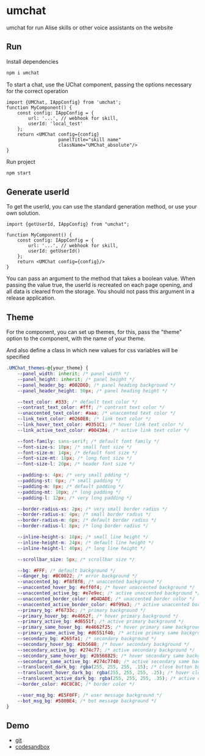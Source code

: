 # umchat
umchat for run Alise skills or other voice assistants on the website

## Run
Install dependencies 
```bash
npm i umchat
```
To start a chat, use the UChat component, passing the options necessary for the correct operation
```tsx
import {UMChat, IAppConfig} from 'umchat';
function MyComponent() {
    const config: IAppConfig = {
        url: '...', // webhook for skill,
        userId: 'local_test'
    };
    return <UMChat config={config}
                   panelTitle="skill name"
                   className="UMChat_absolute"/>
}
```
Run project
```bash
npm start
```

## Generate userId
To get the userId, you can use the standard generation method, or use your own solution.
```tsx
import {getUserId, IAppConfig} from "umchat";

function MyComponent() {
    const config: IAppConfig = {
        url: '...', // webhook for skill,
        userId: getUserId()
    };
    return <UMChat config={config}/>
}
```
You can pass an argument to the method that takes a boolean value. When passing the value true, the userId is recreated on each page opening, and all data is cleared from the storage. You should not pass this argument in a release application.

## Theme
For the component, you can set up themes, for this, pass the "theme" option to the component, with the name of your theme.

And also define a class in which new values for css variables will be specified
```css
.UMChat_themes-@{your_theme} {
    --panel_width: inherit; /* panel width */
    --panel_height: inherit; /* panel height */
    --panel_header_bg: #002D6D; /* panel heading background */
    --panel_header_height: 50px; /* panel heading height */

    --text_color: #333; /* default text color */
    --contrast_text_color: #fff; /* contrast text color */
    --unaccented_text_color: #aaa; /* unaccented text color */
    --link_text_color: #0260E8; /* link text color */
    --link_hover_text_color: #0351C1; /* hover link text color */
    --link_active_text_color: #0043A4; /* active link text color */

    --font-family: sans-serif; /* default font family */
    --font-size-s: 10px; /* small font size */
    --font-size-m: 14px; /* default font size */
    --font-size-mt: 18px; /* long font size */
    --font-size-l: 20px; /* header font size */

    --padding-s: 4px; /* very small pdding */
    --padding-st: 6px; /* small padding */
    --padding-m: 8px; /* default padding */
    --padding-mt: 10px; /* long padding */
    --padding-l: 12px; /* very long padding */

    --border-radius-xs: 2px; /* very small border radius */
    --border-radius-s: 4px; /* small border radius */
    --border-radius-m: 6px; /* default border radius */
    --border-radius-l: 8px; /* long border radius */

    --inline-height-s: 18px; /* small line height */
    --inline-height-m: 24px; /* default line height */
    --inline-height-l: 40px; /* long line height */

    --scrollbar_size: 5px; /* scrollbar size */

    --bg: #FFF; /* default background */
    --danger_bg: #BC0022; /* error background */
    --unaccented_bg: #f8f8f8; /* unaccented background */
    --unaccented_hover_bg: #eff0f4; /* hover unaccented background */
    --unaccented_active_bg: #e7e9ec; /* active unaccented background */
    --unaccented_border_color: #D4DADE; /* unaccented border color */
    --unaccented_active_border_color: #8f99a3; /* active unaccented border color */
    --primary_bg: #f6733c; /* primary background */
    --primary_hover_bg: #e4662f; /* hover primary background */
    --primary_active_bg: #d6551f; /* active primary background */
    --primary_same_hover_bg: #e4662f25; /* hover primary same background */
    --primary_same_active_bg: #d6551f40; /* active primary same background */
    --secondary_bg: #265fa1; /* secondary background */
    --secondary_hover_bg: #2b5688; /* hover secondary background */
    --secondary_active_bg: #274c77; /* active secondary background */
    --secondary_same_hover_bg: #2b568825; /* hover secondary same background */
    --secondary_same_active_bg: #274c7740; /* active secondary same background */
    --translucent_dark_bg: rgba(255, 255, 255, .15); /* close button background */
    --translucent_hover_dark_bg: rgba(255, 255, 255, .25); /* hover close button background */
    --translucent_active_dark_bg: rgba(255, 255, 255, .35); /* active close button background */
    --border_color: #8C8C8C; /* border color */

    --user_msg_bg: #E5F0FF; /* user message background */
    --bot_msg_bg: #580BE4; /* bot message background */
}
```

## Demo
- [git](https://github.com/max36895/umchat_demo)
- [codesandbox](https://codesandbox.io/s/github/max36895/umchat_demo)
